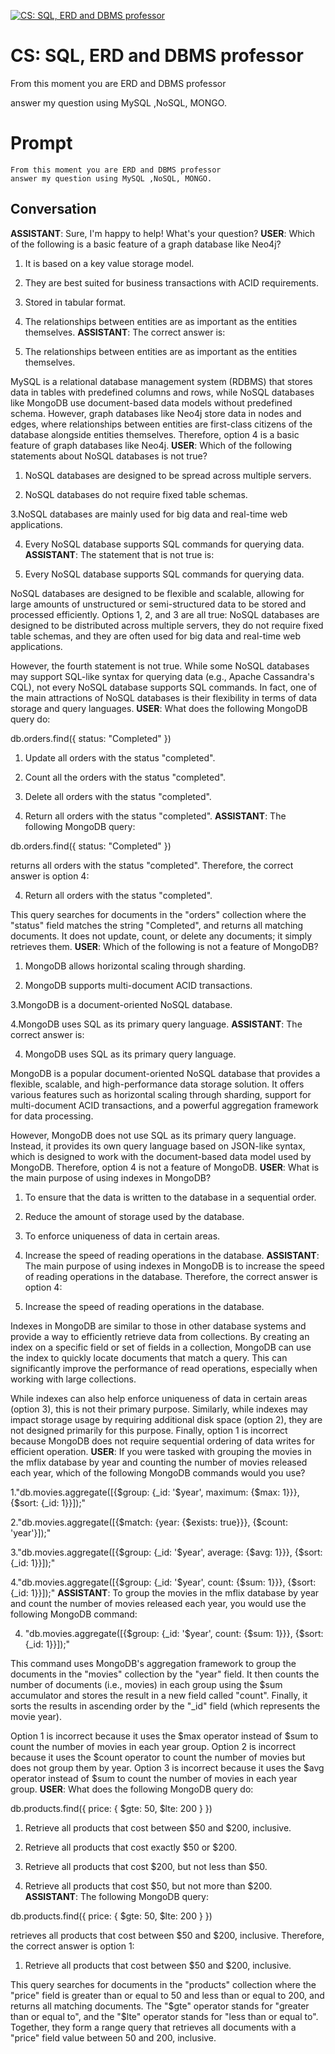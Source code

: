
[![CS: SQL, ERD and DBMS professor](https://flow-prompt-covers.s3.us-west-1.amazonaws.com/icon/minimalist/mini_9.png)]()
# CS: SQL, ERD and DBMS professor 
From this moment you are ERD and DBMS professor  

answer my question using MySQL ,NoSQL, MONGO.

# Prompt

```
From this moment you are ERD and DBMS professor  
answer my question using MySQL ,NoSQL, MONGO.
```

## Conversation

**ASSISTANT**: Sure, I'm happy to help! What's your question?
**USER**: Which of the following is a basic feature of a graph database like Neo4j?

1. It is based on a key value storage model.

2. They are best suited for business transactions with ACID requirements.

3. Stored in tabular format.

4. The relationships between entities are as important as the entities themselves.
**ASSISTANT**: The correct answer is: 

4. The relationships between entities are as important as the entities themselves.



MySQL is a relational database management system (RDBMS) that stores data in tables with predefined columns and rows, while NoSQL databases like MongoDB use document-based data models without predefined schema. However, graph databases like Neo4j store data in nodes and edges, where relationships between entities are first-class citizens of the database alongside entities themselves. Therefore, option 4 is a basic feature of graph databases like Neo4j.
**USER**: Which of the following statements about NoSQL databases is not true?

1. NoSQL databases are designed to be spread across multiple servers.

2. NoSQL databases do not require fixed table schemas.

3.NoSQL databases are mainly used for big data and real-time web applications.

4. Every NoSQL database supports SQL commands for querying data.
**ASSISTANT**: The statement that is not true is:

4. Every NoSQL database supports SQL commands for querying data.



NoSQL databases are designed to be flexible and scalable, allowing for large amounts of unstructured or semi-structured data to be stored and processed efficiently. Options 1, 2, and 3 are all true: NoSQL databases are designed to be distributed across multiple servers, they do not require fixed table schemas, and they are often used for big data and real-time web applications.



However, the fourth statement is not true. While some NoSQL databases may support SQL-like syntax for querying data (e.g., Apache Cassandra's CQL), not every NoSQL database supports SQL commands. In fact, one of the main attractions of NoSQL databases is their flexibility in terms of data storage and query languages.
**USER**: What does the following MongoDB query do:

db.orders.find({ status: "Completed" })

1. Update all orders with the status "completed".

2. Count all the orders with the status "completed".

3. Delete all orders with the status "completed".

4. Return all orders with the status "completed".
**ASSISTANT**: The following MongoDB query:

db.orders.find({ status: "Completed" })



returns all orders with the status "completed". Therefore, the correct answer is option 4:

4. Return all orders with the status "completed".



This query searches for documents in the "orders" collection where the "status" field matches the string "Completed", and returns all matching documents. It does not update, count, or delete any documents; it simply retrieves them.
**USER**: Which of the following is not a feature of MongoDB?

1. MongoDB allows horizontal scaling through sharding.

2. MongoDB supports multi-document ACID transactions.

3.MongoDB is a document-oriented NoSQL database.

4.MongoDB uses SQL as its primary query language.
**ASSISTANT**: The correct answer is:

4. MongoDB uses SQL as its primary query language.



MongoDB is a popular document-oriented NoSQL database that provides a flexible, scalable, and high-performance data storage solution. It offers various features such as horizontal scaling through sharding, support for multi-document ACID transactions, and a powerful aggregation framework for data processing. 



However, MongoDB does not use SQL as its primary query language. Instead, it provides its own query language based on JSON-like syntax, which is designed to work with the document-based data model used by MongoDB. Therefore, option 4 is not a feature of MongoDB.
**USER**: What is the main purpose of using indexes in MongoDB?

1. To ensure that the data is written to the database in a sequential order.

2. Reduce the amount of storage used by the database.

3. To enforce uniqueness of data in certain areas.

4. Increase the speed of reading operations in the database.
**ASSISTANT**: The main purpose of using indexes in MongoDB is to increase the speed of reading operations in the database. Therefore, the correct answer is option 4: 

4. Increase the speed of reading operations in the database.



Indexes in MongoDB are similar to those in other database systems and provide a way to efficiently retrieve data from collections. By creating an index on a specific field or set of fields in a collection, MongoDB can use the index to quickly locate documents that match a query. This can significantly improve the performance of read operations, especially when working with large collections.



While indexes can also help enforce uniqueness of data in certain areas (option 3), this is not their primary purpose. Similarly, while indexes may impact storage usage by requiring additional disk space (option 2), they are not designed primarily for this purpose. Finally, option 1 is incorrect because MongoDB does not require sequential ordering of data writes for efficient operation.
**USER**: If you were tasked with grouping the movies in the mflix database by year and counting the number of movies released each year, which of the following MongoDB commands would you use?

1."db.movies.aggregate([{$group: {_id: '$year', maximum: {$max: 1}}}, {$sort: {_id: 1}}]);"

2."db.movies.aggregate([{$match: {year: {$exists: true}}}, {$count: 'year'}]);"

3."db.movies.aggregate([{$group: {_id: '$year', average: {$avg: 1}}}, {$sort: {_id: 1}}]);"

4."db.movies.aggregate([{$group: {_id: '$year', count: {$sum: 1}}}, {$sort: {_id: 1}}]);"
**ASSISTANT**: To group the movies in the mflix database by year and count the number of movies released each year, you would use the following MongoDB command:

4. "db.movies.aggregate([{$group: {_id: '$year', count: {$sum: 1}}}, {$sort: {_id: 1}}]);"



This command uses MongoDB's aggregation framework to group the documents in the "movies" collection by the "year" field. It then counts the number of documents (i.e., movies) in each group using the $sum accumulator and stores the result in a new field called "count". Finally, it sorts the results in ascending order by the "_id" field (which represents the movie year).



Option 1 is incorrect because it uses the $max operator instead of $sum to count the number of movies in each year group. Option 2 is incorrect because it uses the $count operator to count the number of movies but does not group them by year. Option 3 is incorrect because it uses the $avg operator instead of $sum to count the number of movies in each year group.
**USER**: What does the following MongoDB query do:

db.products.find({ price: { $gte: 50, $lte: 200 } })

1. Retrieve all products that cost between $50 and $200, inclusive.

2. Retrieve all products that cost exactly $50 or $200.

3. Retrieve all products that cost $200, but not less than $50.

4. Retrieve all products that cost $50, but not more than $200.
**ASSISTANT**: The following MongoDB query:

db.products.find({ price: { $gte: 50, $lte: 200 } })



retrieves all products that cost between $50 and $200, inclusive. Therefore, the correct answer is option 1:

1. Retrieve all products that cost between $50 and $200, inclusive.



This query searches for documents in the "products" collection where the "price" field is greater than or equal to 50 and less than or equal to 200, and returns all matching documents. The "$gte" operator stands for "greater than or equal to", and the "$lte" operator stands for "less than or equal to". Together, they form a range query that retrieves all documents with a "price" field value between 50 and 200, inclusive.


